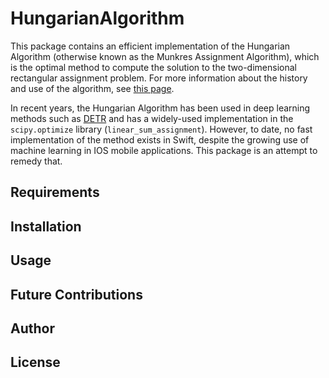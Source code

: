 # HungarianAlgorithm

This package contains an efficient implementation of the Hungarian Algorithm (otherwise known as the Munkres Assignment Algorithm), which is the optimal 
method to compute the solution to the two-dimensional rectangular assignment problem. For more information about the history and use of the algorithm, see
[this page](https://en.wikipedia.org/wiki/Hungarian_algorithm).

In recent years, the Hungarian Algorithm has been used in deep learning methods such as [DETR](https://arxiv.org/abs/2005.12872) and has a 
widely-used implementation in the `scipy.optimize` library (`linear_sum_assignment`). However, to date, no fast implementation of the method exists
in Swift, despite the growing use of machine learning in IOS mobile applications. This package is an attempt to remedy that.

## Requirements

## Installation

## Usage

## Future Contributions

## Author

## License
